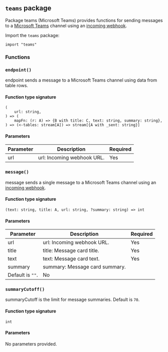 ## `teams` package

Package teams (Microsoft Teams) provides functions
for sending messages to a [Microsoft Teams](https://www.microsoft.com/microsoft-365/microsoft-teams/group-chat-software)
channel using an [incoming webhook](https://docs.microsoft.com/microsoftteams/platform/webhooks-and-connectors/how-to/add-incoming-webhook).

Import the `teams` package:

```flux
import "teams"
```

### Functions

### `endpoint()`

endpoint sends a message to a Microsoft Teams channel using data from table rows.

#### Function type signature

```flux
(
    url: string,
) => (
    mapFn: (r: A) => {B with title: C, text: string, summary: string},
) => (<-tables: stream[A]) => stream[{A with _sent: string}]
```

#### Parameters

| Parameter | Description | Required |
| --- | --- | --- |
| url | url: Incoming webhook URL. | Yes |
### `message()`

message sends a single message to a Microsoft Teams channel using an
[incoming webhook](https://docs.microsoft.com/microsoftteams/platform/webhooks-and-connectors/how-to/add-incoming-webhook).

#### Function type signature

```flux
(text: string, title: A, url: string, ?summary: string) => int
```

#### Parameters

| Parameter | Description | Required |
| --- | --- | --- |
| url | url: Incoming webhook URL. | Yes |
| title | title: Message card title. | Yes |
| text | text: Message card text. | Yes |
| summary | summary: Message card summary.
  Default is `""`. | No |
### `summaryCutoff()`

summaryCutoff is the limit for message summaries.
Default is `70`.

#### Function type signature

```flux
int
```

#### Parameters

No parameters provided.


